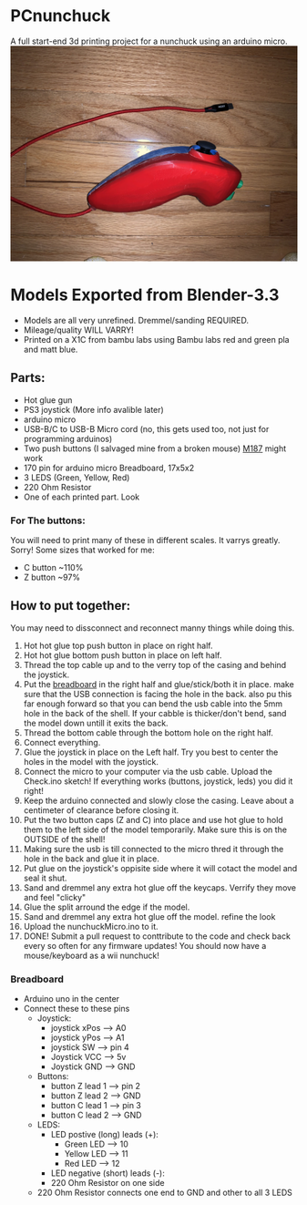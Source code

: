 # PCnunchuck
A full start-end 3d printing project for a nunchuck using an arduino micro.
![Image of a Nintendo Switch Themed Arduino-PowerdNunchuck](https://github.com/MassiveZappy/PCnunchuck/blob/main/img.jpg?raw=true)

# Models Exported from Blender-3.3
- Models are all very unrefined. Dremmel/sanding REQUIRED.
- Mileage/quality WILL VARRY!
- Printed on a X1C from bambu labs using Bambu labs red and green pla and matt blue.

## Parts:
- Hot glue gun
- PS3 joystick (More info avalible later)
- arduino micro
- USB-B/C to USB-B Micro cord (no, this gets used too, not just for programming arduinos)
- Two push buttons (I salvaged mine from a broken mouse) [M187](https://www.logitech.com/en-us/products/mice/m187-mini-wireless-mouse.910-005360.html) might work
- 170 pin for arduino micro Breadboard, 17x5x2
- 3 LEDS (Green, Yellow, Red)
- 220 Ohm Resistor
- One of each printed part. Look

### For The buttons:
You will need to print many of these in different scales. It varrys greatly. Sorry! Some sizes that worked for me:
- C button ~110%
- Z button ~97%

## How to put together:
You may need to dissconnect and reconnect manny things while doing this.
1. Hot hot glue top push button in place on right half.
2. Hot hot glue bottom push button in place on left half.
3. Thread the top cable up and to the verry top of the casing and behind the joystick.
4. Put the [breadboard](#Breadboard) in the right half and glue/stick/both it in place. make sure that the USB connection is facing the hole in the back. also pu this far enough forward so that you can bend the usb cable into the 5mm hole in the back of the shell. If your cabble is thicker/don't bend, sand the model down untill it exits the back.
5. Thread the bottom cable through the bottom hole on the right half.
6. Connect everything.
7. Glue the joystick in place on the Left half. Try you best to center the holes in the model with the joystick.
8. Connect the micro to your computer via the usb cable. Upload the Check.ino sketch! If everything works (buttons, joystick, leds) you did it right!
9. Keep the arduino connected and slowly close the casing. Leave about a centimeter of clearance before closing it.
10. Put the two button caps (Z and C) into place and use hot glue to hold them to the left side of the model temporarily. Make sure this is on the OUTSIDE of the shell!
11. Making sure the usb is till connected to the micro thred it through the hole in the back and glue it in place. 
12. Put glue on the joystick's oppisite side where it will cotact the model and seal it shut. 
13. Sand and dremmel any extra hot glue off the keycaps. Verrify they move and feel "clicky"
14. Glue the split arround the edge if the model.
15. Sand and dremmel any extra hot glue off the model. refine the look
16. Upload the nunchuckMicro.ino to it.
17. DONE! Submit a pull request to conttribute to the code and check back every so often for any firmware updates! You should now have a mouse/keyboard as a wii nunchuck!
### Breadboard
- Arduino uno in the center
- Connect these to these pins
    * Joystick:
        * joystick xPos --> A0
        * joystick yPos --> A1
        * joystick SW --> pin 4
        * Joystick VCC --> 5v
        * Joystick GND --> GND
    * Buttons:
        * button Z lead 1 --> pin 2
        * button Z  lead 2 --> GND
        * button C lead 1 --> pin 3
        * button C lead 2 --> GND
    * LEDS:
        * LED postive (long) leads (+):
            * Green LED --> 10
            * Yellow LED --> 11
            * Red LED --> 12
        * LED negative (short) leads (-):
        * 220 Ohm Resistor on one side
    *  220 Ohm Resistor connects one end to GND and other to all 3 LEDS

